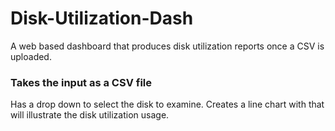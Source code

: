 # Disk-Utilization-Dash
A web based dashboard that produces disk utilization reports once a CSV is uploaded. 

### Takes the input as a CSV file
Has a drop down to select the disk to examine. 
Creates a line chart with that will illustrate the disk utilization usage. 
